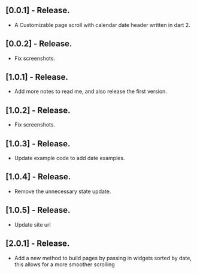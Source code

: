 ## [0.0.1] - Release.

* A Customizable page scroll with calendar date header written in dart 2.

## [0.0.2] - Release.

* Fix screenshots.

## [1.0.1] - Release.

* Add more notes to read me, and also release the first version.

## [1.0.2] - Release.

* Fix screenshots.

## [1.0.3] - Release.

* Update example code to add date examples.

## [1.0.4] - Release.

* Remove the unnecessary state update.

## [1.0.5] - Release.

* Update site url

## [2.0.1] - Release.

* Add a new method to build pages by passing in widgets sorted by date, this allows for a more smoother scrolling